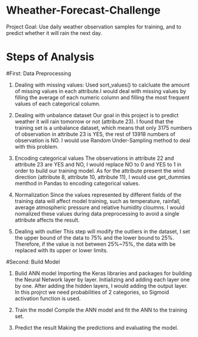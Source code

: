 # Wheather-Forecast-Challenge

Project Goal: Use daily weather observation samples for training, and  to predict whether it will rain the next day.

# Steps of Analysis
#First: Data Preprocessing
  1. Dealing with missing values:
     Used sort_values() to calcluate the amount of missing values in each attribute.I would deal with missing values by filling the average of each        numeric column and filling the most frequent values of each categorical column.
     
  2. Dealing with unbalance dataset
     Our goal in this project is to predict weather it will rain tomorrow or not (attribute 23). I found that the training set is a unbalance dataset, which means that only 3175 numbers of observation in attribute 23 is YES, the rest of 13918 numbers of observation is NO. I would use Random Under-Sampling method to deal with this problem.
  
  3. Encoding categorical values
      The observations in attribute 22 and attribute 23 are YES and NO, I would replace NO to 0 and YES to 1 in order to build our training model. As for the attribute present the wind direction (attribute 8, attribute 10, attribute 11), I would use get_dummies menthod in Pandas to encoding categorical values.

  4. Normalization
     Since the values represented by different fields of the training data will affect model training, such as temperature, rainfall, average atmospheric pressure and relative humidity cloumns. I would nomalized these values during data preprocessing to avoid a single attribute affects the result.

  5. Dealing with outlier
    This step will modify the outliers in the dataset, I set the upper bound of the data to 75% and the lower bound to 25%. Therefore, if the value is not between 25%~75%, the data with be replaced with its upper or lower limits.

  
#Second: Build Model
  1. Bulid ANN model
    Importing the Keras libraries and packages for building the Neural Network layer by layer. Initializing and adding each layer one by one. After adding the hidden layers, I would adding the output layer. In this projrct we need probabilities of 2 categories, so Sigmoid activation function is used.
  
  2. Train the model
    Compile the ANN model and fit the ANN to the training set.

  3. Predict the result
     Making the predictions and evaluating the model.
